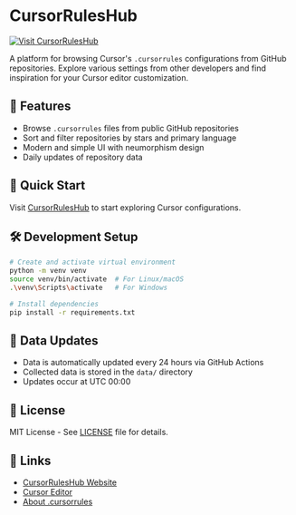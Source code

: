 # CursorRulesHub

[![Visit CursorRulesHub](https://img.shields.io/badge/Visit-CursorRulesHub-8bc4b1?style=for-the-badge)](https://villager-b.github.io/cursorruleshub/)

A platform for browsing Cursor's `.cursorrules` configurations from GitHub repositories. Explore various settings from other developers and find inspiration for your Cursor editor customization.

## 🌟 Features

- Browse `.cursorrules` files from public GitHub repositories
- Sort and filter repositories by stars and primary language
- Modern and simple UI with neumorphism design
- Daily updates of repository data

## 🚀 Quick Start

Visit [CursorRulesHub](https://villager-b.github.io/cursorruleshub/) to start exploring Cursor configurations.

## 🛠 Development Setup

```bash
# Create and activate virtual environment
python -m venv venv
source venv/bin/activate  # For Linux/macOS
.\venv\Scripts\activate   # For Windows

# Install dependencies
pip install -r requirements.txt
```

## 🔄 Data Updates

- Data is automatically updated every 24 hours via GitHub Actions
- Collected data is stored in the `data/` directory
- Updates occur at UTC 00:00

## 📝 License

MIT License - See [LICENSE](LICENSE) file for details.

## 🔗 Links

- [CursorRulesHub Website](https://villager-b.github.io/cursorruleshub/)
- [Cursor Editor](https://cursor.sh/)
- [About .cursorrules](https://cursor.sh/docs/cursorrules) 